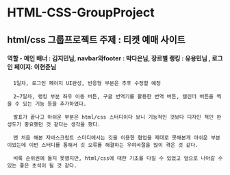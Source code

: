 # HTML-CSS-GroupProject

## html/css 그룹프로젝트 주제 : 티켓 예매 사이트

#### 역할 - 메인 배너 : 김지민님, navbar와footer : 박다은님, 장르별 랭킹 : 유용민님 , 로그인 페이지: 이현준님


      1일차, 로그인 페이지 UI완성, 반응형 부분은 추후 수정할 예정

      2~7일차, 랭킹 부분 좌우 이동 버튼, 구글 번역기를 활용한 번역 버튼, 캘린더 버튼을 찍을 수 있는 기능 등을 추가하였다.
      
      발표가 끝나고 아쉬운 부분은 html/css 스터디이다 보니 기능적인 것보다 디자인 적인 완성도가 중요했던 것 같다는 생각을 했다.
      
      맨 처음 해본 자바스크립트 스터디에서는 깃을 이용한 협업을 제대로 못해본게 아쉬운 부분이었는데 이번 스터디를 통해서 깃 오류를 해결하는 우여곡절을 많이 겪은 것 같다.
      
      비록 순위권에 들지 못했지만, html/css에 대한 기초를 다질 수 있었고 앞으로 나아갈 수 있는 좋은 초석이 될 것 같다.
